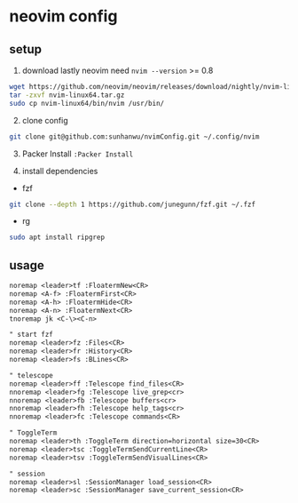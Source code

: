 # neovim config

## setup
1. download lastly neovim
need `nvim --version` >= 0.8
```bash
wget https://github.com/neovim/neovim/releases/download/nightly/nvim-linux64.tar.gz
tar -zxvf nvim-linux64.tar.gz
sudo cp nvim-linux64/bin/nvim /usr/bin/
```
2. clone config
```bash
git clone git@github.com:sunhanwu/nvimConfig.git ~/.config/nvim
```
3. Packer Install
`:Packer Install`

4. install dependencies
+ fzf
```bash
git clone --depth 1 https://github.com/junegunn/fzf.git ~/.fzf
```
+ rg
```bash
sudo apt install ripgrep
```

## usage
```txt
noremap <leader>tf :FloatermNew<CR>
noremap <A-f> :FloatermFirst<CR>
noremap <A-h> :FloatermHide<CR>
noremap <A-n> :FloatermNext<CR>
tnoremap jk <C-\><C-n>

" start fzf
noremap <leader>fz :Files<CR>
noremap <leader>fr :History<CR>
noremap <leader>fs :BLines<CR>

" telescope
noremap <leader>ff :Telescope find_files<CR>
nnoremap <leader>fg :Telescope live_grep<cr>
nnoremap <leader>fb :Telescope buffers<cr>
nnoremap <leader>fh :Telescope help_tags<cr>
nnoremap <leader>fc :Telescope commands<CR>

" ToggleTerm
noremap <leader>th :ToggleTerm direction=horizontal size=30<CR>
noremap <leader>tsc :ToggleTermSendCurrentLine<CR>
noremap <leader>tsv :ToggleTermSendVisualLines<CR>

" session
noremap <leader>sl :SessionManager load_session<CR>
noremap <leader>sc :SessionManager save_current_session<CR>
```
